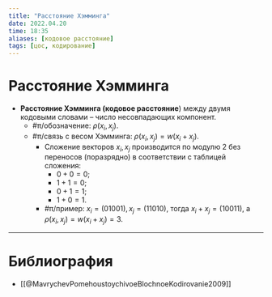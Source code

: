 ```yaml
---
title: "Расстояние Хэмминга"
date: 2022.04.20
time: 18:35
aliases: [кодовое расстояние]
tags: [цос, кодирование]
---
```


# Расстояние Хэмминга

- **Расстояние Хэмминга (кодовое расстояние**) между двумя кодовыми словами – число несовпадающих компонент.
	- #π/обозначение: $\rho(x_{i}, x_{j})$.
	- #π/связь с весом Хэмминга: $\rho(x_{i}, x_{j})=w(x_{i}+x_{j})$.
		- Сложение векторов $x_{i},x_{j}$ производится по модулю 2 без переносов (поразрядно) в соответствии с таблицей сложения: 
			- $0+0=0$;
			- $1+1=0$;
			- $0+1=1$;
			- $1+0=1$.
		- #π/пример: $x_i=(01001), x_j=(11010)$, тогда $x_i+x_j=(10011)$, а $\rho(x_{i}, x_{j})=w(x_{i}+x_{j})=3$.

---

# Библиография

- [[@MavrychevPomehoustoychivoeBlochnoeKodirovanie2009]]